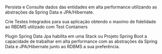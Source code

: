 Persista e Consulte dados das entidades em alta performance utilizando as abstrações da Spring Data e JPA/Hibernate.

Crie Testes Integrados para sua aplicação obtendo o maximo de fidelidade ao RBDMS utilizado com Test Containers

Plugin Spring Data Jpa habilita em uma Stack ou Projeto Spring Boot a capacidade de trabalhar em alta performance com as abstrações da Spring Data e JPA/Hibernate junto ao RDBMS a sua preferência.